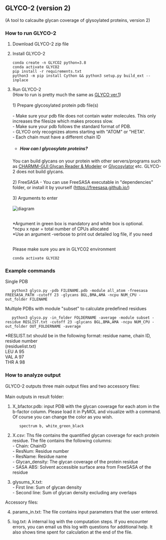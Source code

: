 ## GLYCO-2 (version 2) <br />
(A tool to calcaulte glycan coverage of glysoylated proteins, version 2)

### How to run GLYCO-2

1. Download GLYCO-2 zip file 

2. Install GLYCO-2
       
       conda create -n GLYCO2 python=3.8
       conda activate GLYCO2
       pip install -r requirements.txt
       python3 -m pip install Cython && python3 setup.py build_ext --inplace
   
4. Run GLYCO-2 <br />
(How to run is pretty much the same as [GLYCO ver.1](https://github.com/myungjinlee/GLYCO/blob/main/README.md)) <br /> <br />
        1) Prepare glycosylated protein pdb file(s) <br /> <br />
              - Make sure your pdb file does not contain water molecules. This only increases the filesize which makes process slow. <br />
              - Make sure your pdb follows the standard format of PDB.<br />
                            - GLYCO only recognizes atoms starting with "ATOM" or "HETA".<br />
                            - Each chain must have a different chain ID <br />

    * ##### How can I glycosylate proteins? 
    You can build glycans on your protein with other servers/programs such as [CHARMM-GUI Glycan Reader & Modeler](https://charmm-gui.org/?doc=input/glycan) or [Glycosylator](https://github.com/tlemmin/glycosylator) etc. GLYCO-2 does not build glycans.<br /><br />
        2) FreeSASA - You can use FreeSASA executable in "dependencies" folder, or install it by yourself (https://freesasa.github.io/)<br /><br />
        3) Arguments to enter <br /><br />
![diagram](https://github.com/meteosR/GLYCO-2/assets/32939217/19628413-a6da-4a49-bb59-917a2854cc2d)


      <br />
   *Argument in green box is mandatory and white box is optional.<br />
   *ncpu x npar = total number of CPUs allocated<br />
   *Use an argument -verbose to print out detailed log file, if you need<br /> <br />
   
   Please make sure you are in GLYCO2 environment<br />
      
       conda activate GLYCO2

### Example commands 
Single PDB<br />

       python3 glyco.py -pdb FILENAME.pdb -module all_atom -freesasa FREESASA_PATH -cutoff 23 -glycans BGL,BMA,AMA -ncpu NUM_CPU -out_folder FILENAME

Multiple PDBs with module "subset" to calculate predefined residues<br />

       python3 glyco.py -in_folder FOLDERNAME -average -module subset -residue RESLIST.txt -cutoff 23 -glycans BGL,BMA,AMA -ncpu NUM_CPU -out_folder OUT_FOLDERNAME -average


*RESLIST.txt should be in the following format: residue name, chain ID, residue number     <br />
    (residuelist.txt)    <br />
    LEU  A  95    <br />
    VAL  A  97    <br />
    THR  A  98<br />
    
### How to analyze output
GLYCO-2 outputs three main output files and two accessory files:<br /><br />
Main outputs in result folder:<br />

  1) X_bfactor.pdb: input PDB with the glycan coverage for each atom in the b-factor column. Please load it in PyMOL and visualize with a command. Of course you can change the color as you wish.<br />
  
            spectrum b, white_green_black 
            
  2) X.csv: Ths file contains the quantified glycan coverage for each protein residue. The file contains the following columns:<br />
    - Chain: ChainID<br />
    - ResNum: Residue number <br />
    - ResName: Residue name <br />
    - Glycan_density: The glycan coverage of the protein residue<br />
    - SASA ABS: Solvent accessible surface area from FreeSASA of the residue<br />

  3) glysums_X.txt: <br />
    - First line: Sum of glycan density<br />
    - Second line: Sum of glycan density excluding any overlaps<br />
  
Accessory files:<br />

  4) params_in.txt: The file contains input parameters that the user entered.<br />
  
  5) log.txt: A internal log with the computation steps. If you encounter errors, you can email us this log with questions for additional help. It also shows time spent for calculation at the end of the file.<br />


